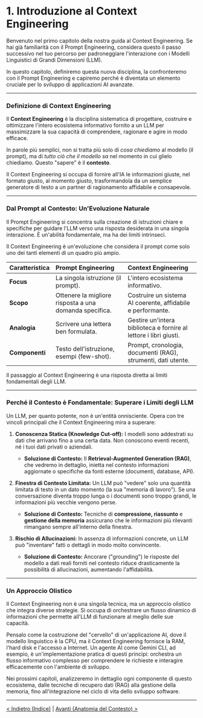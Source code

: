 # 1. Introduzione al Context Engineering

Benvenuto nel primo capitolo della nostra guida al Context Engineering. Se hai già familiarità con il Prompt Engineering, considera questo il passo successivo nel tuo percorso per padroneggiare l'interazione con i Modelli Linguistici di Grandi Dimensioni (LLM).

In questo capitolo, definiremo questa nuova disciplina, la confronteremo con il Prompt Engineering e capiremo perché è diventata un elemento cruciale per lo sviluppo di applicazioni AI avanzate.

---

### Definizione di Context Engineering

Il **Context Engineering** è la disciplina sistematica di progettare, costruire e ottimizzare l'intero ecosistema informativo fornito a un LLM per massimizzare la sua capacità di comprendere, ragionare e agire in modo efficace.

In parole più semplici, non si tratta più solo di _cosa chiediamo_ al modello (il prompt), ma di _tutto ciò che il modello sa_ nel momento in cui glielo chiediamo. Questo "sapere" è il **contesto**.

Il Context Engineering si occupa di fornire all'IA le informazioni giuste, nel formato giusto, al momento giusto, trasformandola da un semplice generatore di testo a un partner di ragionamento affidabile e consapevole.

---

### Dal Prompt al Contesto: Un'Evoluzione Naturale

Il Prompt Engineering si concentra sulla creazione di istruzioni chiare e specifiche per guidare l'LLM verso una risposta desiderata in una singola interazione. È un'abilità fondamentale, ma ha dei limiti intrinseci.

Il Context Engineering è un'evoluzione che considera il prompt come solo uno dei tanti elementi di un quadro più ampio.

| Caratteristica | Prompt Engineering                                     | Context Engineering                                               |
| :------------- | :----------------------------------------------------- | :---------------------------------------------------------------- |
| **Focus**      | La singola istruzione (il prompt).                     | L'intero ecosistema informativo.                                  |
| **Scopo**      | Ottenere la migliore risposta a una domanda specifica. | Costruire un sistema AI coerente, affidabile e performante.       |
| **Analogia**   | Scrivere una lettera ben formulata.                    | Gestire un'intera biblioteca e fornire al lettore i libri giusti. |
| **Componenti** | Testo dell'istruzione, esempi (few-shot).              | Prompt, cronologia, documenti (RAG), strumenti, dati utente.      |

Il passaggio al Context Engineering è una risposta diretta ai limiti fondamentali degli LLM.

---

### Perché il Contesto è Fondamentale: Superare i Limiti degli LLM

Un LLM, per quanto potente, non è un'entità onnisciente. Opera con tre vincoli principali che il Context Engineering mira a superare:

1.  **Conoscenza Statica (Knowledge Cut-off):** I modelli sono addestrati su dati che arrivano fino a una certa data. Non conoscono eventi recenti, né i tuoi dati privati o aziendali.

    - **Soluzione di Contesto:** Il **Retrieval-Augmented Generation (RAG)**, che vedremo in dettaglio, inietta nel contesto informazioni aggiornate o specifiche da fonti esterne (documenti, database, API).

2.  **Finestra di Contesto Limitata:** Un LLM può "vedere" solo una quantità limitata di testo in un dato momento (la sua "memoria di lavoro"). Se una conversazione diventa troppo lunga o i documenti sono troppo grandi, le informazioni più vecchie vengono perse.

    - **Soluzione di Contesto:** Tecniche di **compressione, riassunto** e **gestione della memoria** assicurano che le informazioni più rilevanti rimangano sempre all'interno della finestra.

3.  **Rischio di Allucinazioni:** In assenza di informazioni concrete, un LLM può "inventare" fatti o dettagli in modo molto convincente.
    - **Soluzione di Contesto:** Ancorare ("grounding") le risposte del modello a dati reali forniti nel contesto riduce drasticamente la possibilità di allucinazioni, aumentando l'affidabilità.

---

### Un Approccio Olistico

Il Context Engineering non è una singola tecnica, ma un approccio olistico che integra diverse strategie. Si occupa di orchestrare un flusso dinamico di informazioni che permette all'LLM di funzionare al meglio delle sue capacità.

Pensalo come la costruzione del "cervello" di un'applicazione AI, dove il modello linguistico è la CPU, ma il Context Engineering fornisce la RAM, l'hard disk e l'accesso a Internet. Un agente AI come Gemini CLI, ad esempio, è un'implementazione pratica di questi principi: orchestra un flusso informativo complesso per comprendere le richieste e interagire efficacemente con l'ambiente di sviluppo.

Nei prossimi capitoli, analizzeremo in dettaglio ogni componente di questo ecosistema, dalle tecniche di recupero dati (RAG) alla gestione della memoria, fino all'integrazione nel ciclo di vita dello sviluppo software.

---

[< Indietro (Indice)](./index.md) | [Avanti (Anatomia del Contesto) >](./02-anatomia-del-contesto-llm.md)

